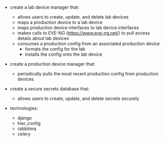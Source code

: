 - create a lab device manager that:
  - allows users to create, update, and delete lab devices
  - maps a production device to a lab device
  - maps production device interfaces to lab device interfaces
  - makes calls to EVE-NG (https://www.eve-ng.net/) to pull access details about lab devices 
  - consumes a production config from an associated production device
    - formats the config for the lab
    - installs the config onto the lab device

- create a production device manager that:
  - periodically pulls the most recent production config from production devices

- create a secure secrets database that:
  - allows users to create, update, and delete secrets securely

- technologies:
  - django
  - hier_config
  - rabbitmq
  - celery
